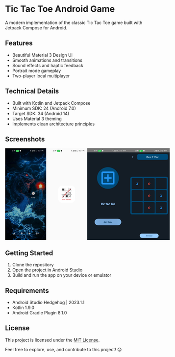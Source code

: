 # Tic Tac Toe Android Game

A modern implementation of the classic Tic Tac Toe game built with Jetpack Compose for Android.

## Features

- Beautiful Material 3 Design UI
- Smooth animations and transitions
- Sound effects and haptic feedback
- Portrait mode gameplay
- Two-player local multiplayer

## Technical Details

- Built with Kotlin and Jetpack Compose
- Minimum SDK: 24 (Android 7.0)
- Target SDK: 34 (Android 14)
- Uses Material 3 theming
- Implements clean architecture principles

## Screenshots
<div style="display: flex; justify-content: space-between;">
  <img src="./screenshot/s1.jpeg" alt="Home Screen" width="150" height="300">
  <img src="./screenshot/s2.jpeg" alt="Home Screen" width="150" height="300">
  <img src="./screenshot/s3.jpeg" alt="Main screen" width="150" height="300">
  <img src="./screenshot/s4.jpeg" alt="Game Screen" width="150" height="300">
</div>

## Getting Started

1. Clone the repository
2. Open the project in Android Studio
3. Build and run the app on your device or emulator

## Requirements

- Android Studio Hedgehog | 2023.1.1
- Kotlin 1.9.0
- Android Gradle Plugin 8.1.0

## License

This project is licensed under the [MIT License](LICENSE).

Feel free to explore, use, and contribute to this project! 😊


